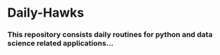 # Daily-Hawks

### This repository consists daily routines for python and data science related applications...
